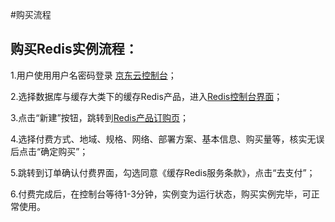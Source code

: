 ﻿#购买流程

## 购买Redis实例流程：

1.用户使用用户名密码登录 [京东云控制台](https://uc.jdcloud.com/login)；

2.选择数据库与缓存大类下的缓存Redis产品，进入[Redis控制台界面](https://redis-console.jdcloud.com/redis)；

3.点击“新建”按钮，跳转到[Redis产品订购页](https://redis-console.jdcloud.com/create)；

4.选择付费方式、地域、规格、网络、部署方案、基本信息、购买量等，核实无误后点击“确定购买”；

5.跳转到订单确认付费界面，勾选同意《缓存Redis服务条款》，点击“去支付”；

6.付费完成后，在控制台等待1-3分钟，实例变为运行状态，购买实例完毕，可正常使用。
